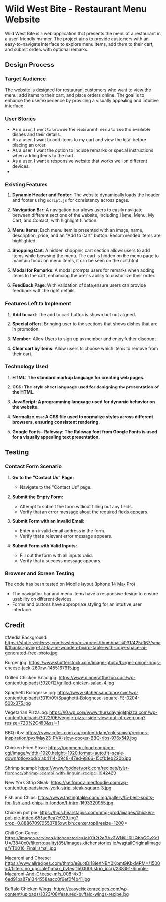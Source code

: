 # Wild West Bite - Restaurant Menu Website

Wild West Bite is a web application that presents the menu of a restaurant in a user-friendly manner. The project aims to provide customers with an easy-to-navigate interface to explore menu items, add them to their cart, and submit orders with optional remarks.

## Design Process

### Target Audience
The website is designed for restaurant customers who want to view the menu, add items to their cart, and place orders online. The goal is to enhance the user experience by providing a visually appealing and intuitive interface.

### User Stories

- As a user, I want to browse the restaurant menu to see the available dishes and their details.
- As a user, I want to add items to my cart and view the total before placing an order.
- As a user, I want the option to include remarks or special instructions when adding items to the cart.
- As a user, I want a responsive website that works well on different devices.
- 
### Existing Features

1. **Dynamic Header and Footer**: The website dynamically loads the header and footer using `script.js` for consistency across pages.

2. **Navigation Bar**: A navigation bar allows users to easily navigate between different sections of the website, including Home, Menu, My Cart, and Contact, with highlight function.

3. **Menu Items**: Each menu item is presented with an image, name, description, price, and an "Add to Cart" button. Recommended items are highlighted.

4. **Shopping Cart**: A hidden shopping cart section allows users to add items while browsing the menu. The cart is hidden on the menu page to maintain focus on menu items, it can be seen on the cart.html

5. **Modal for Remarks**: A modal prompts users for remarks when adding items to the cart, enhancing the user's ability to customize their order.

6. **FeedBack Page**: With validation of data,ensure users can provide feedback with the right details.

### Features Left to Implement

1. **Add to cart**: The add to cart button is shown but not aligned.


2. **Special offers**: Bringing user to the sections that shows dishes that are in promotion


4. **Member**: Allow Users to sign up as member and enjoy futher discount


6. **Clear cart by items**: Allow users to choose which items to remove from their cart.

### Technology Used
1. **HTML: The standard markup language for creating web pages.**

2. **CSS: The style sheet language used for designing the presentation of the HTML.**

3. **JavaScript: A programming language used for dynamic behavior on the website.**

4. **Normalize.css: A CSS file used to normalize styles across different browsers, ensuring consistent rendering.**

5. **Google Fonts - Raleway: The Raleway font from Google Fonts is used for a visually appealing text presentation.**

## Testing

### Contact Form Scenario

1. **Go to the "Contact Us" Page:**
   - Navigate to the "Contact Us" page.

2. **Submit the Empty Form:**
   - Attempt to submit the form without filling out any fields.
   - Verify that an error message about the required fields appears.

3. **Submit Form with an Invalid Email:**
   - Enter an invalid email address in the form.
   - Verify that a relevant error message appears.

4. **Submit Form with Valid Inputs:**
   - Fill out the form with all inputs valid.
   - Verify that a success message appears.

### Browser and Screen Testing

The code has been tested on Mobile layout (Iphone 14 Max Pro)
- The navigation bar and menu items have a responsive design to ensure usability on different devices.
- Forms and buttons have appropriate styling for an intuitive user interface.
## Credit

#Media 
Background: https://static.vecteezy.com/system/resources/thumbnails/031/425/067/small/thanks-giving-flat-lay-in-wooden-board-table-with-copy-space-ai-generated-free-photo.jpg

Burger.jpg: https://www.shutterstock.com/image-photo/burger-onion-rings-cheese-jack-260nw-1455167915.jpg

Grilled Chicken Salad.jpg: https://www.dinneratthezoo.com/wp-content/uploads/2020/12/grilled-chicken-salad-4.jpg

Spaghetti Bolognese.jpg: https://www.kitchensanctuary.com/wp-content/uploads/2019/09/Spaghetti-Bolognese-square-FS-0204-500x375.jpg

Vegetarian Pizza.jpg: https://i0.wp.com/www.thursdaynightpizza.com/wp-content/uploads/2022/06/veggie-pizza-side-view-out-of-oven.png?resize=720%2C480&ssl=1

BBQ ribs: https://www.coles.com.au/content/dam/coles/cusp/recipes-inspiration/pvx/May23-PVX-slow-cooker-BBQ-ribs-976x549.jpg

Chicken Fried Steak: https://popmenucloud.com/cdn-cgi/image/width=1920,height=1920,format=auto,fit=scale-down/ptlovxbd/b1ab4114-0948-47ed-9866-15cfb1eb220b.jpg

Shrimp scampi: https://www.foodnetwork.com/recipes/tyler-florence/shrimp-scampi-with-linguini-recipe-1942429

New York Strip Steak: https://selfproclaimedfoodie.com/wp-content/uploads/new-york-strip-steak-square-3.jpg

Fish and Chips: https://www.tastingtable.com/img/gallery/15-best-spots-for-fish-and-chips-in-london/l-intro-1693320955.jpg

Chicken pot pie: https://hips.hearstapps.com/hmg-prod/images/chicken-pot-pie-index-653ae6ea7c929.jpg?crop=0.888670970553785xw:1xh;center,top&resize=1200:*

Chili Con Carne: https://images.services.kitchenstories.io/01t2t2aBAx3WN9H6HQbhCCvXe1U=/3840x0/filters:quality(85)/images.kitchenstories.io/wagtailOriginalImages/YT0016_Final_small.jpg

Macaroni and Cheese: https://www.allrecipes.com/thmb/e8uotDI18ieXNBY0KpmtGKbxMRM=/1500x0/filters:no_upscale():max_bytes(150000):strip_icc()/238691-Simple-Macaroni-And-Cheese-mfs_008-4x3-6ed91ba87a1344558aacc0f9ef0f4b41.jpg

Buffalo Chicken Wings: https://easychickenrecipes.com/wp-content/uploads/2023/08/featured-buffalo-wings-recipe.jpg